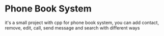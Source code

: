 # Phone Book System
it's a small project with cpp for phone book system, you can add contact, remove, edit, call, send message and search with different ways
